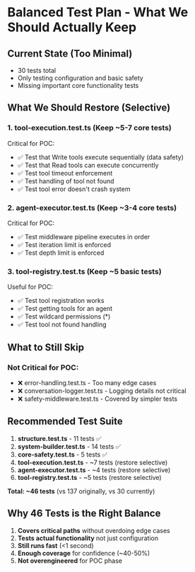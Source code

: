 # Balanced Test Plan - What We Should Actually Keep

## Current State (Too Minimal)
- 30 tests total
- Only testing configuration and basic safety
- Missing important core functionality tests

## What We Should Restore (Selective)

### 1. **tool-execution.test.ts** (Keep ~5-7 core tests)
Critical for POC:
- ✅ Test that Write tools execute sequentially (data safety)
- ✅ Test that Read tools can execute concurrently 
- ✅ Test tool timeout enforcement
- ✅ Test handling of tool not found
- ✅ Test tool error doesn't crash system

### 2. **agent-executor.test.ts** (Keep ~3-4 core tests)
Critical for POC:
- ✅ Test middleware pipeline executes in order
- ✅ Test iteration limit is enforced
- ✅ Test depth limit is enforced

### 3. **tool-registry.test.ts** (Keep ~5 basic tests)
Useful for POC:
- ✅ Test tool registration works
- ✅ Test getting tools for an agent
- ✅ Test wildcard permissions (*)
- ✅ Test tool not found handling

## What to Still Skip

### Not Critical for POC:
- ❌ error-handling.test.ts - Too many edge cases
- ❌ conversation-logger.test.ts - Logging details not critical
- ❌ safety-middleware.test.ts - Covered by simpler tests

## Recommended Test Suite

1. **structure.test.ts** - 11 tests ✅
2. **system-builder.test.ts** - 14 tests ✅  
3. **core-safety.test.ts** - 5 tests ✅
4. **tool-execution.test.ts** - ~7 tests (restore selective)
5. **agent-executor.test.ts** - ~4 tests (restore selective)
6. **tool-registry.test.ts** - ~5 tests (restore selective)

**Total: ~46 tests** (vs 137 originally, vs 30 currently)

## Why 46 Tests is the Right Balance

1. **Covers critical paths** without overdoing edge cases
2. **Tests actual functionality** not just configuration
3. **Still runs fast** (<1 second)
4. **Enough coverage** for confidence (~40-50%)
5. **Not overengineered** for POC phase